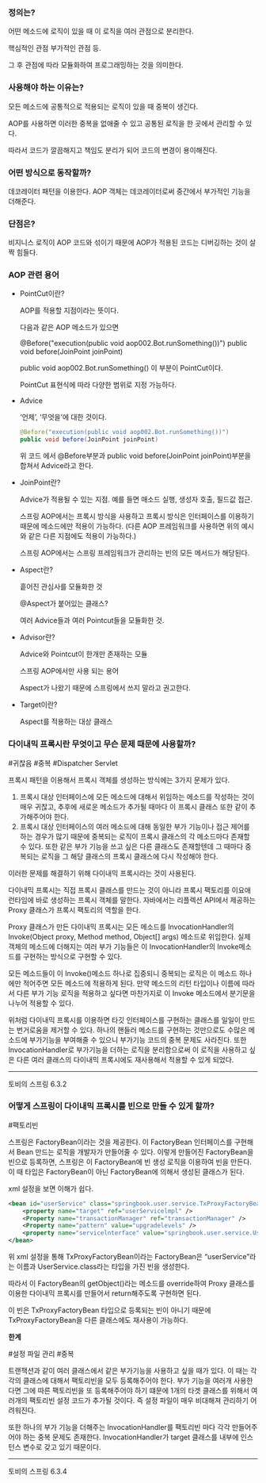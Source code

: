 ### 정의는?
    
어떤 메소드에 로직이 있을 때 이 로직을 여러 관점으로 분리한다. 

핵심적인 관점 부가적인 관점 등. 

그 후 관점에 따라 모듈화하여 프로그래밍하는 것을 의미한다.
    
### 사용해야 하는 이유는?
    
모든 메소드에 공통적으로 적용되는 로직이 있을 때 중복이 생긴다.

 AOP를 사용하면 이러한 중복을 없애줄 수 있고 공통된 로직을 한 곳에서 관리할 수 있다.

따라서 코드가 깔끔해지고 책임도 분리가 되어 코드의 변경이 용이해진다.
    
### 어떤 방식으로 동작할까?
    
데코레이터 패턴을 이용한다. AOP 객체는 데코레이터로써 중간에서 부가적인 기능을 더해준다.
    
### 단점은?
    
비지니스 로직이 AOP 코드와 섞이기 때문에 AOP가 적용된 코드는 디버깅하는 것이 살짝 힘들다.
    
### AOP 관련 용어
- PointCut이란?
    
    AOP를 적용할 지점이라는 뜻이다. 
    
    다음과 같은 AOP 메소드가 있으면
    
    @Before("execution(public void aop002.Bot.runSomething())")
    public void before(JoinPoint joinPoint)
    
    public void aop002.Bot.runSomething() 이 부분이 PointCut이다.
    
    PointCut 표현식에 따라 다양한 범위로 지정 가능하다.
    

- Advice
    
    ‘언제’, ‘무엇을’에 대한 것이다.
    
    ```java
    @Before("execution(public void aop002.Bot.runSomething())")
    public void before(JoinPoint joinPoint)
    ```
    
    위 코드 에서 @Before부분과 public void before(JoinPoint joinPoint)부분을 합쳐서 Advice라고 한다.
    

- JoinPoint란?
    
    Advice가 적용될 수 있는 지점. 예를 들면 매소드 실행, 생성자 호출, 필드값 접근.
    
    스프링 AOP에서는 프록시 방식을 사용하고 프록시 방식은 인터페이스를 이용하기 때문에 메소드에만 적용이 가능하다. (다른 AOP 프레임워크를 사용하면 위의 예시와 같은 다른 지점에도 적용이 가능하다.)
    
    스프링 AOP에서는 스프링 프레임워크가 관리하는 빈의 모든 메서드가 해당된다.
    

- Aspect란?
    
    흩어진 관심사를 모듈화한 것
    
    @Aspect가 붙어있는 클래스?
    
    여러 Advice들과 여러 Pointcut들을 모듈화한 것.
    

- Advisor란?
    
    Advice와 Pointcut이 한개만 존재하는 모듈
    
    스프링 AOP에서만 사용 되는 용어
    
    Aspect가 나왔기 때문에 스프링에서 쓰지 말라고 권고한다.
    

- Target이란?
    
    Aspect를 적용하는 대상 클래스

### 다이내믹 프록시란 무엇이고 무슨 문제 때문에 사용할까?
    
#귀찮음 #중복 #Dispatcher Servlet

프록시 패턴을 이용해서 프록시 객체를 생성하는 방식에는 3가지 문제가 있다.

1. 프록시 대상 인터페이스에 모든 메소드에 대해서 위임하는 메소드를 작성하는 것이 매우 귀찮고, 추후에 새로운 메소드가 추가될 때마다 이 프록시 클래스 또한 같이 추가해주어야 한다.
2. 프록시 대상 인터페이스의 여러 메소드에 대해 동일한 부가 기능이나 접근 제어를 하는 경우가 많기 때문에 중복되는 로직이 프록시 클래스의 각 메소드마다 존재할 수 있다. 또한 같은 부가 기능을 쓰고 싶은 다른 클래스도 존재할텐데 그 때마다 중복되는 로직을 그 해당 클래스의 프록시 클래스에 다시 작성해야 한다.

이러한 문제를 해결하기 위해 다이내믹 프록시라는 것이 사용된다.

다이내믹 프록시는 직접 프록시 클래스를 만드는 것이 아니라 프록시 팩토리를 이요애 런타임에 바로 생성하는 프록시 객체를 말한다. 자바에서는 리플렉션 API에서 제공하는 Proxy 클래스가 프록시 팩토리의 역할을 한다.

Proxy 클래스가 만든 다이내믹 프록시는 모든 메소드를 InvocationHandler의 Invoke(Object proxy, Method method, Object[] args) 메소드로 위임한다. 실제 객체의 메소드에 더해지는 여러 부가 기능들은 이 InvocationHandler의 Invoke메소드를 구현하는 방식으로 구현할 수 있다. 

모든 메소드들이 이 Invoke()메소드 하나로 집중되니 중복되는 로직은 이 메소드 하나에만 적어주면 모든 메소드에 적용하게 된다. 만약 메소드의 리턴 타입이나 이름에 따라서 다른 부가 기능 로직을 적용하고 싶다면 마찬가지로 이 Invoke 메소드에서 분기문을 나누어 적용할 수 있다.

위처럼 다이내믹 프록시를 이용하면 타깃 인터페이스를 구현하는 클래스를 일일이 만드는 번거로움을 제거할 수 있다. 하나의 핸들러 메소드를 구현하는 것만으로도 수많은 메소드에 부가기능을 부여해줄 수 있으니 부가기능 코드의 중복 문제도 사라진다.  또한 InvocationHandler로 부가기능을 더하는 로직을 분리함으로써 이 로직을 사용하고 싶은 다른 여러 클래스의 다이내믹 프록시에도 재사용해서 적용할 수 있게 되었다.

---

토비의 스프링 6.3.2 
    
### 어떻게 스프링이 다이내믹 프록시를 빈으로 만들 수 있게 할까?
    
#팩토리빈

스프링은 FactoryBean이라는 것을 제공한다. 이 FactoryBean 인터페이스를 구현해서 Bean 만드는 로직을 개발자가 만들어줄 수 있다. 이렇게 만들어진 FactoryBean을 빈으로 등록하면, 스프링은 이 FactoryBean에 빈 생성 로직을 이용하여 빈을 만든다. 이 때 타입은 FactoryBean이 아닌 FactoryBean에 의해서 생성된 클래스가 된다.

xml 설정을 보면 이해가 쉽다.

```xml
<bean id="userService" class="springbook.user.service.TxProxyFactoryBean" >
    <property name="target" ref="userServicelmpl" />
    <Property name="transactionManager" ref="transactionManager" />
    <Property name="pattern" value="upgradelevels" />
    <property name="servicelnterface" value="springbook.user.service.UserService" />
</bean>
```

위 xml 설정을 통해 TxProxyFactoryBean이라는 FactoryBean은 “userService”라는 이름과 UserService.class라는 타입을 가진 빈을 생성한다.

따라서 이 FactoryBean의 getObject()라는 메소드를 override하여 Proxy 클래스를 이용한 다이내믹 프록시를 만들어서 return해주도록 구현하면 된다.

이 빈은 TxProxyFactoryBean 타입으로 등록되는 빈이 아니기 때문에 TxProxyFactoryBean을 다른 클래스에도 재사용이 가능하다.

**한계** 

#설정 파일 관리 #중복

트랜잭션과 같이 여러 클래스에서 같은 부가기능을 사용하고 싶을 때가 있다. 이 때는 각각의 클래스에 대해서 팩토리빈을 모두 등록해주어야 한다.  부가 기능을 여러개 사용한다면 그에 따른 팩토리빈을 또 등록해주어야 하기 떄문에 1개의 타겟 클래스를 위해서 여러개의 팩토리빈 설정 코드가 추가될 것이다. 즉 설정 파일이 매우 비대해져 관리하기 어려워진다.

또한 하나의 부가 기능을 더해주는 InvocationHandler를 팩토리빈 마다 각각 만들어주어야 하는 중복 문제도 존재한다. InvocationHandler가 target 클래스를 내부에 인스턴스 변수로 갖고 있기 때문이다.

---

토비의 스프링 6.3.4
